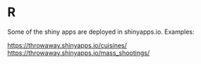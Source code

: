 # R


Some of the shiny apps are deployed in shinyapps.io. Examples:


https://throwaway.shinyapps.io/cuisines/
https://throwaway.shinyapps.io/mass_shootings/

